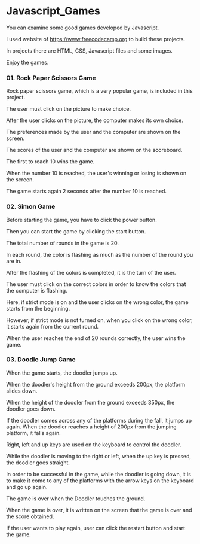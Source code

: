 # Javascript_Games
You can examine some good games developed by Javascript.

I used website of https://www.freecodecamp.org to build these projects.

In projects there are HTML, CSS, Javascript files and some images.

Enjoy the games.

### 01. Rock Paper Scissors Game
Rock paper scissors game, which is a very popular game, is included in this project.

The user must click on the picture to make choice.

After the user clicks on the picture, the computer makes its own choice.

The preferences made by the user and the computer are shown on the screen.

The scores of the user and the computer are shown on the scoreboard.

The first to reach 10 wins the game.

When the number 10 is reached, the user's winning or losing is shown on the screen.

The game starts again 2 seconds after the number 10 is reached.

### 02. Simon Game
Before starting the game, you have to click the power button.

Then you can start the game by clicking the start button.

The total number of rounds in the game is 20.

In each round, the color is flashing as much as the number of the round you are in.

After the flashing of the colors is completed, it is the turn of the user.

The user must click on the correct colors in order to know the colors that the computer is flashing.

Here, if strict mode is on and the user clicks on the wrong color, the game starts from the beginning.

However, if strict mode is not turned on, when you click on the wrong color, it starts again from the current round.

When the user reaches the end of 20 rounds correctly, the user wins the game.

### 03. Doodle Jump Game
When the game starts, the doodler jumps up.

When the doodler's height from the ground exceeds 200px, the platform slides down.

When the height of the doodler from the ground exceeds 350px, the doodler goes down.

If the doodler comes across any of the platforms during the fall, it jumps up again. When the doodler reaches a height of 200px from the jumping platform, it falls again.

Right, left and up keys are used on the keyboard to control the doodler.

While the doodler is moving to the right or left, when the up key is pressed, the doodler goes straight.

In order to be successful in the game, while the doodler is going down, it is to make it come to any of the platforms with the arrow keys on the keyboard and go up again.

The game is over when the Doodler touches the ground.

When the game is over, it is written on the screen that the game is over and the score obtained.

If the user wants to play again, user can click the restart button and start the game.
